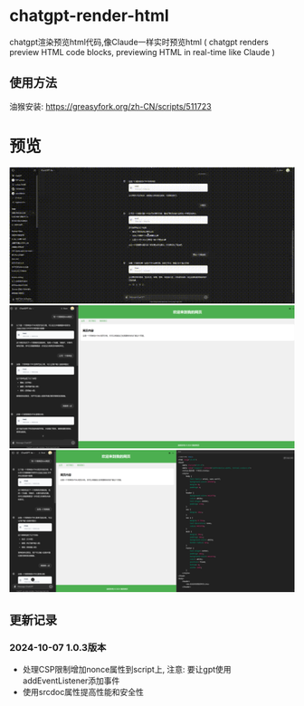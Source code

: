 # chatgpt-render-html
chatgpt渲染预览html代码,像Claude一样实时预览html ( chatgpt renders preview HTML code blocks, previewing HTML in real-time like Claude )


## 使用方法

油猴安装: https://greasyfork.org/zh-CN/scripts/511723


# 预览
![Preview](./02a70547-2389-4e72-bbe6-6cf2fdfcc67b.gif)
![Preview](./image1.png)
![Preview](./image2.png)

## 更新记录

### 2024-10-07 1.0.3版本
- 处理CSP限制增加nonce属性到script上, 注意: 要让gpt使用addEventListener添加事件
- 使用srcdoc属性提高性能和安全性
